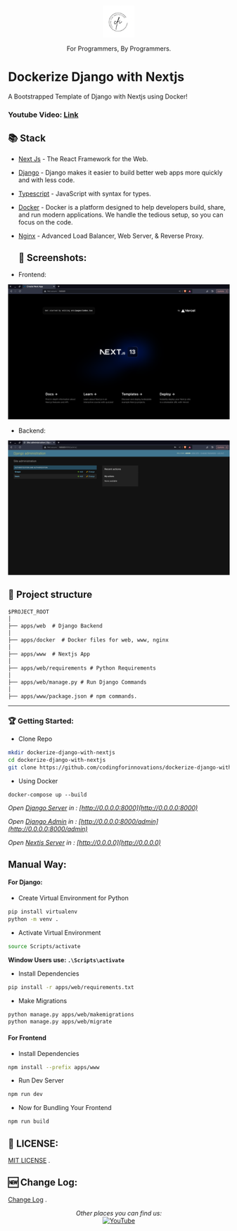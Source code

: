 <p align="center">
  <p align="center">
    <a href="https://www.youtube.com/@codingforinnovations" target="_blank">
      <img src=".github/static/logo.png" height="72" alt="Coding for Innovations Logo"/>    
    </a>
  </p>
  <p align="center">
    For Programmers, By Programmers.
  </p>
</p>

# Dockerize Django with Nextjs

A Bootstrapped Template of Django with Nextjs using Docker!

### Youtube Video: [Link](https://www.youtube.com/watch?v=ettHsKT2z9I)

## 📚 Stack

- [Next Js](https://www.nextjs.org/) - The React  Framework  for the Web.
- [Django](https://www.djangoproject.com/) - Django makes it easier to build better web apps more quickly and with less code.
- [Typescript](https://www.typescriptlang.org/) - JavaScript with syntax for types.
- [Docker](https://www.docker.com/)  - Docker is a platform designed to help developers build, share, and run modern applications. We handle the tedious setup, so you can focus on the code.
- [Nginx](https://www.nginx.com/) - Advanced Load Balancer, Web Server, & Reverse Proxy.

  ## 📸 Screenshots:
- Frontend:
<img src=".github/static/www.png" alt="Webpage"/> 

- Backend:
<img src=".github/static/web.png" alt="Backend"/> 


## 📁 Project structure

```
$PROJECT_ROOT
│  
├── apps/web  # Django Backend
│  
├── apps/docker  # Docker files for web, www, nginx
│  
├── apps/www  # Nextjs App
│   
├── apps/web/requirements # Python Requirements
│
├── apps/web/manage.py # Run Django Commands
│
├── apps/www/package.json # npm commands.
```
---

### 🏆 Getting Started:

- Clone Repo

```bash
mkdir dockerize-django-with-nextjs
cd dockerize-django-with-nextjs
git clone https://github.com/codingforinnovations/dockerize-django-with-nextjs .
```
- Using Docker

```docker
docker-compose up --build
```

_Open [Django Server](http://0.0.0.0:8000)  in : [http://0.0.0.0:8000](http://0.0.0.0:8000)_  <br/>

_Open [Django Admin](http://0.0.0.0:8000/admin)  in : [http://0.0.0.0:8000/admin](http://0.0.0.0:8000/admin)_  <br/>

_Open [Nextjs Server](http://0.0.0.0)  in : [http://0.0.0.0](http://0.0.0.0)_  <br/>



## Manual  Way:

#### For Django:
- Create Virtual Environment for Python

```bash
pip install virtualenv
python -m venv .
```

- Activate Virtual Environment

```bash
source Scripts/activate
```
**Window Users use: `.\Scripts\activate`**

- Install Dependencies

```bash
pip install -r apps/web/requirements.txt
```

- Make Migrations

```bash
python manage.py apps/web/makemigrations
python manage.py apps/web/migrate
```

####  For Frontend

- Install Dependencies

```bash
npm install --prefix apps/www
```

- Run Dev Server

```bash
npm run dev
```

- Now for Bundling Your Frontend 

```bash
npm run build
```

## 🎫 LICENSE:

[MIT LICENSE](https://github.com/codingforinnovations/dockerize-django-with-nextjs/blob/main/LICENSE) .

## 🆕 Change Log:

[Change Log](https://github.com/codingforinnovations/dockerize-django-with-nextjs/commits/main) .

<div align="center">
<i>Other places you can find us:</i><br>
<a href="https://www.youtube.com/@codingforinnovations" target="_blank"><img src="https://img.shields.io/badge/YouTube-%23E4405F.svg?&style=flat-square&logo=youtube&logoColor=white" alt="YouTube"></a>
</div>
